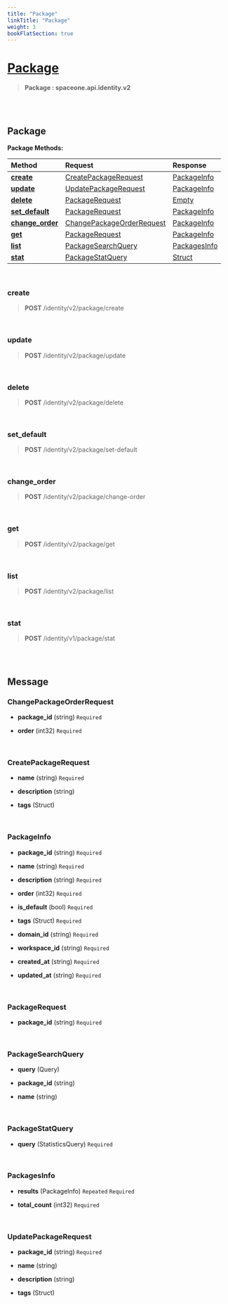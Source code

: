 ```yaml
---
title: "Package"
linkTitle: "Package"
weight: 3
bookFlatSection: true
---
```

# [Package](#Package)



>  **Package : spaceone.api.identity.v2**

<br>
<br>

## Package





**Package Methods:**


| Method | Request | Response |
| :----- | :-------- | :-------- |
| [**create**](./Package#create) | [CreatePackageRequest](Package#createpackagerequest) | [PackageInfo](Package#packageinfo) |
| [**update**](./Package#update) | [UpdatePackageRequest](Package#updatepackagerequest) | [PackageInfo](Package#packageinfo) |
| [**delete**](./Package#delete) | [PackageRequest](Package#packagerequest) | [Empty](Package#empty) |
| [**set_default**](./Package#set_default) | [PackageRequest](Package#packagerequest) | [PackageInfo](Package#packageinfo) |
| [**change_order**](./Package#change_order) | [ChangePackageOrderRequest](Package#changepackageorderrequest) | [PackageInfo](Package#packageinfo) |
| [**get**](./Package#get) | [PackageRequest](Package#packagerequest) | [PackageInfo](Package#packageinfo) |
| [**list**](./Package#list) | [PackageSearchQuery](Package#packagesearchquery) | [PackagesInfo](Package#packagesinfo) |
| [**stat**](./Package#stat) | [PackageStatQuery](Package#packagestatquery) | [Struct](Package#struct) |



    
<br>

### create





> **POST** /identity/v2/package/create
>






    
<br>

### update





> **POST** /identity/v2/package/update
>






    
<br>

### delete





> **POST** /identity/v2/package/delete
>






    
<br>

### set_default





> **POST** /identity/v2/package/set-default
>






    
<br>

### change_order





> **POST** /identity/v2/package/change-order
>






    
<br>

### get





> **POST** /identity/v2/package/get
>






    
<br>

### list





> **POST** /identity/v2/package/list
>






    
<br>

### stat





> **POST** /identity/v1/package/stat
>






    


<br>
<br>

## Message



### ChangePackageOrderRequest
* **package_id** (string)   `Required` 

    
* **order** (int32)   `Required` 

    <br>

### CreatePackageRequest
* **name** (string)   `Required` 

    
* **description** (string)  

    
* **tags** (Struct)  

    <br>

### PackageInfo
* **package_id** (string)   `Required` 

    
* **name** (string)   `Required` 

    
* **description** (string)   `Required` 

    
* **order** (int32)   `Required` 

    
* **is_default** (bool)   `Required` 

    
* **tags** (Struct)   `Required` 

    
* **domain_id** (string)   `Required` 

    
* **workspace_id** (string)   `Required` 

    
* **created_at** (string)   `Required` 

    
* **updated_at** (string)   `Required` 

    <br>

### PackageRequest
* **package_id** (string)   `Required` 

    <br>

### PackageSearchQuery
* **query** (Query)  

    
* **package_id** (string)  

    
* **name** (string)  

    <br>

### PackageStatQuery
* **query** (StatisticsQuery)   `Required` 

    <br>

### PackagesInfo
* **results** (PackageInfo)  `Repeated`    `Required` 

    
* **total_count** (int32)   `Required` 

    <br>

### UpdatePackageRequest
* **package_id** (string)   `Required` 

    
* **name** (string)  

    
* **description** (string)  

    
* **tags** (Struct)  

    <br>
